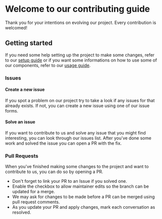 # Welcome to our contributing guide

Thank you for your intentions on evolving our project. Every contribution is welcomed!

## Getting started

If you need some help setting up the project to make some changes, refer to our [setup guide](./SETUP.MD) or if you want some informations on how to use some of our components, refer to our [usage guide](./USAGE.MD).

### Issues

#### Create a new issue

If you spot a problem on our project try to take a look if any issues for that already exists. If not, you can create a new issue using one of our issue forms.

#### Solve an issue

If you want to contribute to us and solve any issue that you might find interesting, you can look through our issues list. After you've done some work and solved the issue you can open a PR with the fix.

### Pull Requests

When you've finished making some changes to the project and want to contribute to us, you can do so by opening a PR.

- Don't forget to link your PR to an Issue if you solved one.
- Enable the checkbox to allow maintainer edits so the branch can be updated for a merge.
- We may ask for changes to be made before a PR can be merged using pull request comments.
- As you update your PR and apply changes, mark each conversation as resolved.
